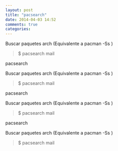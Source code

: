 ```yaml
---
layout: post
title: "pacsearch"
date: 2014-04-03 14:52
comments: true
categories: 
---
```

Buscar paquetes arch (Equivalente a pacman -Ss )

>$ pacsearch mail

pacsearch

Buscar paquetes arch (Equivalente a pacman -Ss )

>$ pacsearch mail

pacsearch

Buscar paquetes arch (Equivalente a pacman -Ss )

>$ pacsearch mail

pacsearch

Buscar paquetes arch (Equivalente a pacman -Ss )

>$ pacsearch mail

